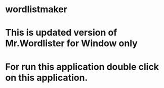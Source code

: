 # wordlistmaker
# This is updated version of Mr.Wordlister for Window only
# For run this application double click on this application.
